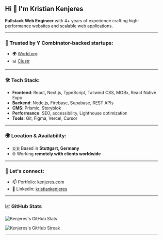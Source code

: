 ## Hi 👋 I'm Kristian Kenjeres

**Fullstack Web Engineer** with 4+ years of experience crafting high-performance websites and scalable web applications.

---

### 🚀 Trusted by Y Combinator-backed startups:
- 🌍 [World.org](https://world.org)
- 📊 [Clustr](https://clustr.io)

---

### 🛠️ Tech Stack:
- **Frontend**: React, Next.js, TypeScript, Tailwind CSS, MOBx, React Native Expo
- **Backend**: Node.js, Firebase, Supabase, REST APIs
- **CMS**: Prismic, Storyblok
- **Performance**: SEO, accessibility, Lighthouse optimization
- **Tools**: Git, Figma, Vercel, Cursor

---

### 🌍 Location & Availability:
- 🇩🇪 Based in **Stuttgart, Germany**
- 🌐 Working **remotely with clients worldwide**

---

### 🤝 Let's connect:
- 📫 Portfolio: [kenjeres.com](https://kenjeres.com)
- 💼 LinkedIn: [kristiankenjeres](https://linkedin.com/in/kristiankenjeres)
---

### 📈 GitHub Stats

![Kenjeres's GitHub Stats](https://github-readme-stats.vercel.app/api?username=kkenjeres&show_icons=true&count_private=true&theme=default&hide_border=true)

![Kenjeres's GitHub Streak](https://github-readme-streak-stats.herokuapp.com/?user=kkenjeres&theme=default&hide_border=true)

---

